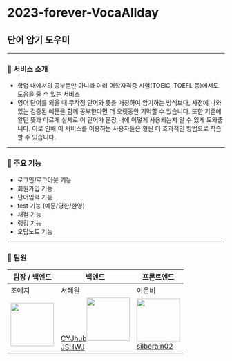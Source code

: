 
# 2023-forever-VocaAllday
## 단어 암기 도우미
------------
### 📌 서비스 소개 
- 학업 내에서의 공부뿐만 아니라 여러 어학자격증 시험(TOEIC, TOEFL 등)에서도 도움을 줄 수 있는 서비스
- 영어 단어를 외울 때 무작정 단어와 뜻을 매칭하여 암기하는 방식보다, 사전에 나와있는 검증된 예문을 함께 공부한다면 더 오랫동안 기억할 수 있습니다. 
  또한 기존에 알던 뜻과 다르게 실제로 이 단어가 문장 내에 어떻게 사용되는지 알 수 있게 도와줍니다. 
  이로 인해 이 서비스를 이용하는 사용자들은 훨씬 더 효과적인 방법으로 학습할 수 있습니다.

------------
### 📌 주요 기능
- 로그인/로그아웃 기능
- 회원가입 기능
- 단어입력 기능
- test 기능 (예문/영한/한영)
- 채점 기능
- 랭킹 기능
- 오답노트 기능

------------
### 📌 팀원
| 팀장 / 백엔드 | 백엔드 | 프론트엔드 | 
| --- | --- | --- |
| 조예지 | 서혜원 | 이은비 |
|  <img src="https://avatars.githubusercontent.com/u/81136546?v=4" width="100px" height="100px"><br> | <a href="https://github.com/CYJhub">CYJhub</a><img src="https://avatars.githubusercontent.com/u/81088222?v=4" width="100px" height="100px"><br/><a href="https://github.com/JSHWJ">JSHWJ</a> | <img src="https://avatars.githubusercontent.com/u/108103346?v=4" width="100px" height="100px"><br><a href="https://github.com/silberain02">silberain02</a> |
